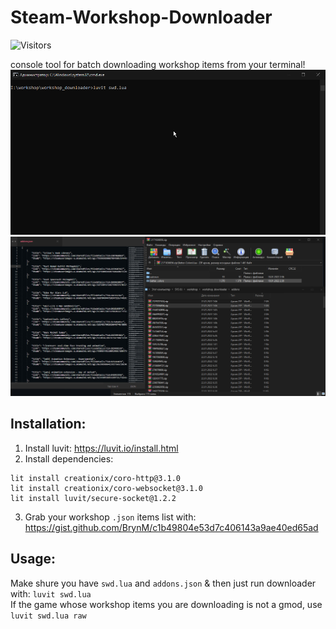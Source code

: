 # Steam-Workshop-Downloader
<img alt="Visitors" src="https://visitor-badge.laobi.icu/badge?page_id=Be1zebub.Steam-Workshop-Downloader"/> 

console tool for batch downloading workshop items from your terminal!
![Preview GIF](https://github.com/Be1zebub/Steam-Workshop-Downloader/blob/main/preview.gif?raw=true)
![Preview JPG](https://github.com/Be1zebub/Steam-Workshop-Downloader/blob/main/preview.jpg?raw=true)

## Installation:

1. Install luvit: https://luvit.io/install.html
2. Install dependencies:
```shell
lit install creationix/coro-http@3.1.0
lit install creationix/coro-websocket@3.1.0
lit install luvit/secure-socket@1.2.2
```
3. Grab your workshop `.json` items list with: https://gist.github.com/BrynM/c1b49804e53d7c406143a9ae40ed65ad

## Usage:
Make shure you have `swd.lua` and `addons.json` & then just run downloader with: `luvit swd.lua`   
If the game whose workshop items you are downloading is not a gmod, use `luvit swd.lua raw`
